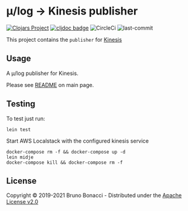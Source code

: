 # μ/log -> Kinesis publisher
[![Clojars Project](https://img.shields.io/clojars/v/com.brunobonacci/mulog.svg)](https://clojars.org/com.brunobonacci/mulog)  [![cljdoc badge](https://cljdoc.org/badge/com.brunobonacci/mulog)](https://cljdoc.org/d/com.brunobonacci/mulog/CURRENT) ![CircleCi](https://img.shields.io/circleci/project/BrunoBonacci/mulog.svg) ![last-commit](https://img.shields.io/github/last-commit/BrunoBonacci/mulog.svg)

This project contains the `publisher` for [Kinesis](https://aws.amazon.com/kinesis/)


## Usage
A μ/log publisher for Kinesis.

Please see [README](../README.md#kinesis-publisher) on main page.

## Testing

To test just run:
``` shell
lein test
```


Start AWS Localstack with the configured kinesis service
``` shell
docker-compose rm -f && docker-compose up -d
lein midje
docker-compose kill && docker-compose rm -f
```

## License

Copyright © 2019-2021 Bruno Bonacci - Distributed under the [Apache License v2.0](http://www.apache.org/licenses/LICENSE-2.0)
